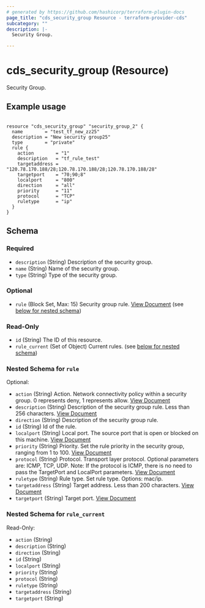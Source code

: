 ```yaml
---
# generated by https://github.com/hashicorp/terraform-plugin-docs
page_title: "cds_security_group Resource - terraform-provider-cds"
subcategory: ""
description: |-
  Security Group.

---
```


# cds_security_group (Resource)

Security Group. 

## Example usage

```hcl

resource "cds_security_group" "security_group_2" {
  name        = "test_tf_new_zz25"
  description = "New security group25"
  type        = "private"
  rule {
    action        = "1"
    description   = "tf_rule_test"
    targetaddress = "120.78.170.188/28;120.78.170.188/28;120.78.170.188/28"
    targetport    = "70;90;8"
    localport     = "800"
    direction     = "all"
    priority      = "11"
    protocol      = "TCP"
    ruletype      = "ip"
  }
}

```



<!-- schema generated by tfplugindocs -->
## Schema

### Required

- `description` (String) Description of the security group.
- `name` (String) Name of the security group.
- `type` (String) Type of the security group.

### Optional

- `rule` (Block Set, Max: 15) Security group rule. [View Document](https://github.com/capitalonline/openapi/blob/master/%E9%A6%96%E4%BA%91OpenAPI(v1.2).md#1createsecuritygroup) (see [below for nested schema](#nestedblock--rule))

### Read-Only

- `id` (String) The ID of this resource.
- `rule_current` (Set of Object) Current rules. (see [below for nested schema](#nestedatt--rule_current))

<a id="nestedblock--rule"></a>
### Nested Schema for `rule`

Optional:

- `action` (String) Action. Network connectivity policy within a security group. 0 represents deny, 1 represents allow. [View Document](https://github.com/capitalonline/openapi/blob/master/%E9%A6%96%E4%BA%91OpenAPI(v1.2).md#1createsecuritygroup)
- `description` (String) Description of the security group rule. Less than 256 characters. [View Document](https://github.com/capitalonline/openapi/blob/master/%E9%A6%96%E4%BA%91OpenAPI(v1.2).md#1createsecuritygroup)
- `direction` (String) Description of the security group rule.
- `id` (String) Id of the rule.
- `localport` (String) Local port. The source port that is open or blocked on this machine. [View Document](https://github.com/capitalonline/openapi/blob/master/%E9%A6%96%E4%BA%91OpenAPI(v1.2).md#1createsecuritygroup)
- `priority` (String) Priority. Set the rule priority in the security group, ranging from 1 to 100. [View Document](https://github.com/capitalonline/openapi/blob/master/%E9%A6%96%E4%BA%91OpenAPI(v1.2).md#1createsecuritygroup)
- `protocol` (String) Protocol. Transport layer protocol. Optional parameters are: ICMP, TCP, UDP. Note: If the protocol is ICMP, there is no need to pass the TargetPort and LocalPort parameters. [View Document](https://github.com/capitalonline/openapi/blob/master/%E9%A6%96%E4%BA%91OpenAPI(v1.2).md#1createsecuritygroup)
- `ruletype` (String) Rule type. Set rule type. Options: mac/ip.
- `targetaddress` (String) Target address. Less than 200 characters. [View Document](https://github.com/capitalonline/openapi/blob/master/%E9%A6%96%E4%BA%91OpenAPI(v1.2).md#1createsecuritygroup)
- `targetport` (String) Target port. [View Document](https://github.com/capitalonline/openapi/blob/master/%E9%A6%96%E4%BA%91OpenAPI(v1.2).md#1createsecuritygroup)


<a id="nestedatt--rule_current"></a>
### Nested Schema for `rule_current`

Read-Only:

- `action` (String)
- `description` (String)
- `direction` (String)
- `id` (String)
- `localport` (String)
- `priority` (String)
- `protocol` (String)
- `ruletype` (String)
- `targetaddress` (String)
- `targetport` (String)
